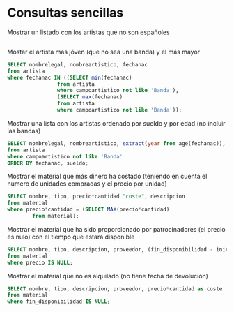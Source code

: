 # Consultas sencillas
Mostrar un listado con los artistas que no son españoles
```sql

```
Mostar el artista más jóven (que no sea una banda) y el más mayor
```sql
SELECT nombrelegal, nombreartistico, fechanac
from artista
where fechanac IN ((SELECT min(fechanac)
                from artista
                where campoartistico not like 'Banda'),
                (SELECT max(fechanac)
                from artista
                where campoartistico not like 'Banda'));
```
Mostrar una lista con los artistas ordenado por sueldo y por edad (no incluir las bandas)
```sql
SELECT nombrelegal, nombreartistico, extract(year from age(fechanac)), sueldo
from artista
where campoartistico not like 'Banda'
ORDER BY fechanac, sueldo;
```
Mostrar el material que más dinero ha costado (teniendo en cuenta el número de unidades compradas y el precio por unidad)
```sql
SELECT nombre, tipo, precio*cantidad "coste", descripcion
from material
where precio*cantidad = (SELECT MAX(precio*cantidad)
        from material);
```
Mostrar el material que ha sido proporcionado por patrocinadores (el precio es nulo) con el tiempo que estará disponible
```sql
SELECT nombre, tipo, descripcion, proveedor, (fin_disponibilidad - inicio_disponibilidad) "tiempo disponible"
from material
where precio IS NULL;
```
Mostrar el material que no es alquilado (no tiene fecha de devolución)
```sql
SELECT nombre, tipo, descripcion, proveedor, precio*cantidad as coste
from material
where fin_disponibilidad IS NULL;
```

```sql
```